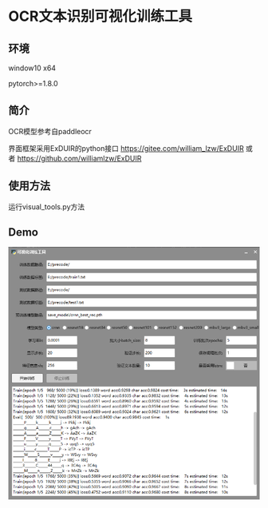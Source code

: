 # OCR文本识别可视化训练工具
## 环境
window10 x64

pytorch>=1.8.0

## 简介
OCR模型参考自paddleocr

界面框架采用ExDUIR的python接口 https://gitee.com/william_lzw/ExDUIR 或者 https://github.com/williamlzw/ExDUIR

## 使用方法
运行visual_tools.py方法

## Demo
![image](demo.png)    